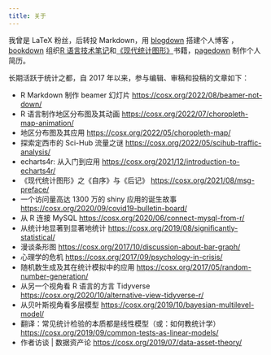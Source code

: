 ```yaml
---
title: 关于
---
```


我曾是 <span class="latex">L<span>a</span>T<span>e</span>X</span> 粉丝，后转投 Markdown，用 [blogdown](https://github.com/rstudio/blogdown) 搭建个人博客 ，[bookdown](https://github.com/rstudio/bookdown) 组织[R 语言技术笔记](https://github.com/XiangyunHuang/notesdown)和[《现代统计图形》](https://github.com/XiangyunHuang/msg)书籍，[pagedown](https://github.com/rstudio/pagedown) 制作个人简历。


长期活跃于统计之都，自 2017 年以来，参与编辑、审稿和投稿的文章如下：

- R Markdown 制作 beamer 幻灯片 <https://cosx.org/2022/08/beamer-not-down/>
- R 语言制作地区分布图及其动画 <https://cosx.org/2022/07/choropleth-map-animation/>
- 地区分布图及其应用
<https://cosx.org/2022/05/choropleth-map/>
- 探索定西市的 Sci-Hub 流量之谜 <https://cosx.org/2022/05/scihub-traffic-analysis/>
- echarts4r: 从入门到应用 <https://cosx.org/2021/12/introduction-to-echarts4r/>
- 《现代统计图形》之《自序》与《后记》 <https://cosx.org/2021/08/msg-preface/>
- 一个访问量高达 1300 万的 shiny 应用的诞生故事  <https://cosx.org/2020/09/covid19-bulletin-board/>
- 从 R 连接 MySQL <https://cosx.org/2020/06/connect-mysql-from-r/>
- 从统计地显著到显著地统计 <https://cosx.org/2019/08/significantly-statistical/>
- 漫谈条形图 <https://cosx.org/2017/10/discussion-about-bar-graph/>
- 心理学的危机 <https://cosx.org/2017/09/psychology-in-crisis/>
- 随机数生成及其在统计模拟中的应用 <https://cosx.org/2017/05/random-number-generation/>
- 从另一个视角看 R 语言的方言 Tidyverse <https://cosx.org/2020/10/alternative-view-tidyverse-r/>
- 从贝叶斯视角看多层模型 <https://cosx.org/2019/10/bayesian-multilevel-model/>
- 翻译：常见统计检验的本质都是线性模型（或：如何教统计学） <https://cosx.org/2019/09/common-tests-as-linear-models/>
- 作者访谈 | 数据资产论 <https://cosx.org/2019/07/data-asset-theory/>
